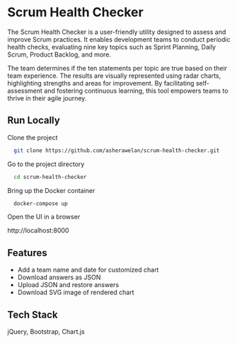 
# Scrum Health Checker

The Scrum Health Checker is a user-friendly utility designed to assess and improve Scrum practices. It enables development teams to conduct periodic health checks, evaluating nine key topics such as Sprint Planning, Daily Scrum, Product Backlog, and more.

The team determines if the ten statements per topic are true based on their team experience. The results are visually represented using radar charts, highlighting strengths and areas for improvement. By facilitating self-assessment and fostering continuous learning, this tool empowers teams to thrive in their agile journey.
## Run Locally

Clone the project

```bash
  git clone https://github.com/asherawelan/scrum-health-checker.git
```

Go to the project directory

```bash
  cd scrum-health-checker
```

Bring up the Docker container

```bash
  docker-compose up
```

Open the UI in a browser

http://localhost:8000

## Features

- Add a team name and date for customized chart
- Download answers as JSON
- Upload JSON and restore answers
- Download SVG image of rendered chart


## Tech Stack

jQuery, Bootstrap, Chart.js
